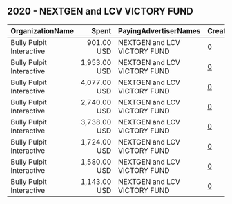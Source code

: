 ## 2020 - NEXTGEN and LCV VICTORY FUND 
|OrganizationName|Spent|PayingAdvertiserNames|CreativeUrls|Impressions|Genders|AgeBrackets|CountryCodes|BillingAddresses|CandidateBallotInformation|
|:---|---:|:---|:---|---:|:---|:---|:---|:---|:---|
|Bully Pulpit Interactive|901.00 USD|NEXTGEN and LCV VICTORY FUND|[0](https://www.snap.com/political-ads/asset/a8a9e3b8b4a83dab265fd6f2317b8969569c377f9224151298c9b56e52b75486?mediaType=mp4)|51,876||18-34|united states|"1445 New York Ave NW,Washington,20005,US"|Joe Biden|
|Bully Pulpit Interactive|1,953.00 USD|NEXTGEN and LCV VICTORY FUND|[0](https://www.snap.com/political-ads/asset/c5a5ac6265218c25ad3fbf5a2a84db2a4f020defb5204732e9833a0976cf54c9?mediaType=mp4)|110,375||18-34|united states|"1445 New York Ave NW,Washington,20005,US"|Joe Biden|
|Bully Pulpit Interactive|4,077.00 USD|NEXTGEN and LCV VICTORY FUND|[0](https://www.snap.com/political-ads/asset/b5ee25d63af8481dbf2dc03102998e30417d6a682b1f31a350c9cb534d865c42?mediaType=mp4)|237,625||18-34|united states|"1445 New York Ave NW,Washington,20005,US"|Joe Biden|
|Bully Pulpit Interactive|2,740.00 USD|NEXTGEN and LCV VICTORY FUND|[0](https://www.snap.com/political-ads/asset/b007b9ead062395027e577cfcabf8a441bd8944eed438d9aec0ade36dc9b3c09?mediaType=mp4)|161,626||18-34|united states|"1445 New York Ave NW,Washington,20005,US"|Joe Biden|
|Bully Pulpit Interactive|3,738.00 USD|NEXTGEN and LCV VICTORY FUND|[0](https://www.snap.com/political-ads/asset/3aedaed0e178fe1c684d60a6be120449b47d4fecb59980e65a5be2fef26bedfc?mediaType=mp4)|221,580||18-34|united states|"1445 New York Ave NW,Washington,20005,US"|Joe Biden|
|Bully Pulpit Interactive|1,724.00 USD|NEXTGEN and LCV VICTORY FUND|[0](https://www.snap.com/political-ads/asset/9c73f4694a44470660e4828ace4f2e67f04f07cadb2139f718a9cc7cfbf0eb89?mediaType=mp4)|100,869||18-34|united states|"1445 New York Ave NW,Washington,20005,US"|Joe Biden|
|Bully Pulpit Interactive|1,580.00 USD|NEXTGEN and LCV VICTORY FUND|[0](https://www.snap.com/political-ads/asset/fea2b64fc3143b05aca60cc1561e4d37b9fb5cb3aeeb0f12bee3bb372b2ef05e?mediaType=mp4)|92,156||18-34|united states|"1445 New York Ave NW,Washington,20005,US"|Joe Biden|
|Bully Pulpit Interactive|1,143.00 USD|NEXTGEN and LCV VICTORY FUND|[0](https://www.snap.com/political-ads/asset/1961f4c9110d60056dc6794c60ce593ace4a46bf82ed21bf16f0afb40513b406?mediaType=mp4)|65,658||18-34|united states|"1445 New York Ave NW,Washington,20005,US"|Joe Biden|
